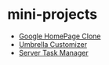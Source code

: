 # mini-projects

- [Google HomePage Clone](http://www.codeswim.in/mini-projects/google-homepage-clone/)
- [Umbrella Customizer](http://www.codeswim.in/mini-projects/umbrella-customizer/)
- [Server Task Manager](http://www.codeswim.in/mini-projects/task-manager/)
